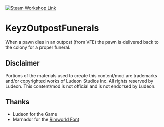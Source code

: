 <p>
  <a href="https://steamcommunity.com/sharedfiles/filedetails/?id=3425903583">
  <img alt="Steam Workshop Link" src="https://img.shields.io/static/v1?label=Steam&message=Workshop&color=blue&logo=steam&link=https://steamcommunity.com/sharedfiles/filedetails/?id=3425903583"/>
  </a>
</p>

# KeyzOutpostFunerals

When a pawn dies in an outpost (from VFE) the pawn is delivered back to the colony for a proper funeral.

## Disclaimer
Portions of the materials used to create this content/mod are trademarks and/or copyrighted works of Ludeon Studios Inc. All rights reserved by Ludeon. This content/mod is not official and is not endorsed by Ludeon.

## Thanks
* Ludeon for the Game
* Marnador for the [Rimworld Font](https://github.com/spdskatr/RWModdingResources/raw/master/RimWordFont.ttf)
